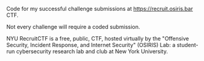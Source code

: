 Code for my successful challenge submissions at https://recruit.osiris.bar CTF.

Not every challenge will require a coded submission.

NYU RecruitCTF is a free, public, CTF, hosted virtually by the "Offensive Security, Incident Response, and Internet Security" (OSIRIS) Lab: a student-run cybersecurity research lab and club at New York University.

